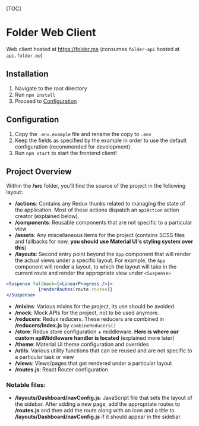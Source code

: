  [TOC]

# Folder Web Client

Web client hosted at https://folder.me (consumes `folder-api` hosted at `api.folder.me`)

## Installation

1. Navigate to the root directory
2. Run `npm install`
3. Proceed to [Configuration](#Configuration)

## Configuration

1. Copy the `.env.example` file and rename the copy to `.env`
2. Keep the fields as specified by the example in order to use the default configuration (recommended for development).
3. Run `npm start` to start the frontend client!

## Project Overview

Within the **/src** folder, you'll find the source of the project in the following layout:

* **/actions**: Contains any Redux thunks related to managing the state of the application. Most of these actions dispatch an `apiAction` action creator (explained below).
* **/components**: Reusable components that are not specific to a particular view
* **/assets**: Any miscellaneous items for the project (contains SCSS files and fallbacks for now, **you should use Material UI's styling system over this**)
* **/layouts**: Second entry point beyond the `App` component that will render the actual views under a specific layout. For example, the `App` component will render a layout, to which the layout will take in the current route and render the appropriate view under `<Suspense>`

```jsx
<Suspense fallback={<LinearProgress />}>
            {renderRoutes(route.routes)}
</Suspense>
```

* **/mixins**: Various mixins for the project, its use should be avoided.
* **/mock**: Mock APIs for the project, not to be used anymore.
* **/reducers**: Redux reducers. These reducers are combined in **/reducers/index.js** by `combineReducers()`
* **/store**: Redux store configuration + middleware. **Here is where our custom apiMiddleware handler is located** (explained more later)
* **/theme**: Material UI theme configuration and overrides
* **/utils**: Various utility functions that can be reused and are not specific to a particular task or view
* **/views**: Views/pages that get rendered under a particular layout
* **/routes.js**: React Router configuration

### Notable files:

* **/layouts/Dashboard/navConfig.js**: JavaScript file that sets the layout of the sidebar. After adding a new page, add the appropriate routes to **/routes.js** and then add the route along with an icon and a title to **/layouts/Dashboard/navConfig.js** if it should appear in the sidebar.
